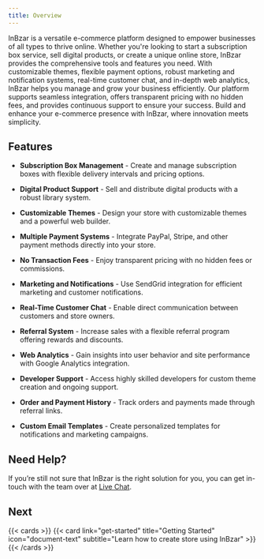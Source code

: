 ```yaml
---
title: Overview
---
```


InBzar is a versatile e-commerce platform designed to empower businesses of all types to thrive online. Whether you're looking to start a subscription box service, sell digital products, or create a unique online store, InBzar provides the comprehensive tools and features you need. With customizable themes, flexible payment options, robust marketing and notification systems, real-time customer chat, and in-depth web analytics, InBzar helps you manage and grow your business efficiently. Our platform supports seamless integration, offers transparent pricing with no hidden fees, and provides continuous support to ensure your success. Build and enhance your e-commerce presence with InBzar, where innovation meets simplicity.

## Features

- **Subscription Box Management** - Create and manage subscription boxes with flexible delivery intervals and pricing options.

- **Digital Product Support** - Sell and distribute digital products with a robust library system.

- **Customizable Themes** - Design your store with customizable themes and a powerful web builder.

- **Multiple Payment Systems** - Integrate PayPal, Stripe, and other payment methods directly into your store.

- **No Transaction Fees** - Enjoy transparent pricing with no hidden fees or commissions.

- **Marketing and Notifications** - Use SendGrid integration for efficient marketing and customer notifications.

- **Real-Time Customer Chat** - Enable direct communication between customers and store owners.

- **Referral System** - Increase sales with a flexible referral program offering rewards and discounts.

- **Web Analytics** - Gain insights into user behavior and site performance with Google Analytics integration.

- **Developer Support** - Access highly skilled developers for custom theme creation and ongoing support.

- **Order and Payment History** - Track orders and payments made through referral links.

- **Custom Email Templates** - Create personalized templates for notifications and marketing campaigns.

## Need Help?

If you’re still not sure that InBzar is the right solution for you, you can get in-touch with the team over at [Live Chat](https://tawk.to/chat/66a4d7d832dca6db2cb67ebc/1i3pum9kb).

## Next

{{< cards >}}
  {{< card link="get-started" title="Getting Started" icon="document-text" subtitle="Learn how to create store using InBzar" >}}
{{< /cards >}}